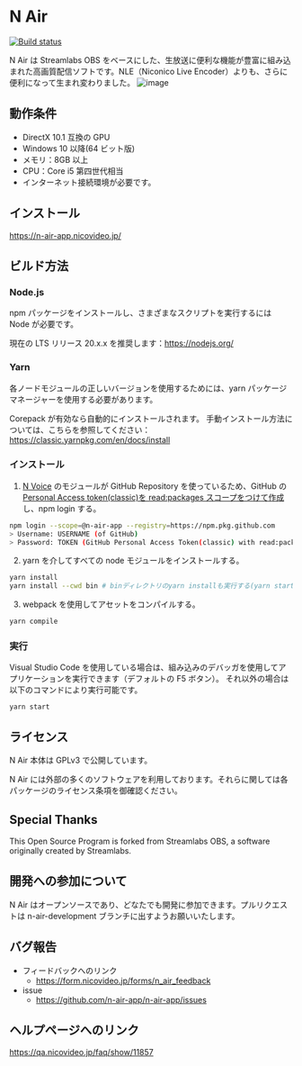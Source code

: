# N Air

[![Build status](https://github.com/n-air-app/n-air-app/actions/workflows/test.yml/badge.svg)](https://github.com/n-air-app/n-air-app/actions/workflows/test.yml)

N Air は Streamlabs OBS をベースにした、生放送に便利な機能が豊富に組み込まれた高画質配信ソフトです。NLE（Niconico Live Encoder）よりも、さらに便利になって生まれ変わりました。
![image](https://github.com/user-attachments/assets/5e53d0da-1751-4d37-8d39-4aac7588224e)

## 動作条件

- DirectX 10.1 互換の GPU
- Windows 10 以降(64 ビット版)
- メモリ：8GB 以上
- CPU：Core i5 第四世代相当
- インターネット接続環境が必要です。

## インストール

<https://n-air-app.nicovideo.jp/>

## ビルド方法

### Node.js

npm パッケージをインストールし、さまざまなスクリプトを実行するには Node が必要です。

現在の LTS リリース 20.x.x を推奨します：<https://nodejs.org/>

### Yarn

各ノードモジュールの正しいバージョンを使用するためには、yarn パッケージマネージャーを使用する必要があります。

Corepack が有効なら自動的にインストールされます。
手動インストール方法については、こちらを参照してください：<https://classic.yarnpkg.com/en/docs/install>

### インストール

1. [N Voice](https://github.com/n-air-app/n-voice-package) のモジュールが GitHub Repository を使っているため、GitHub の[Personal Access token(classic)を read:packages スコープをつけて作成](https://github.com/settings/tokens)し、npm login する。

```bash
npm login --scope=@n-air-app --registry=https://npm.pkg.github.com
> Username: USERNAME (of GitHub)
> Password: TOKEN (GitHub Personal Access Token(classic) with read:packages scope)
```

2. yarn を介してすべての node モジュールをインストールする。

```bash
yarn install
yarn install --cwd bin # binディレクトリのyarn installも実行する(yarn start に必要)
```

3. webpack を使用してアセットをコンパイルする。

```bash
yarn compile
```

### 実行

Visual Studio Code を使用している場合は、組み込みのデバッガを使用してアプリケーションを実行できます（デフォルトの F5 ボタン）。
それ以外の場合は以下のコマンドにより実行可能です。

```
yarn start
```

## ライセンス

N Air 本体は GPLv3 で公開しています。

N Air には外部の多くのソフトウェアを利用しております。それらに関しては各パッケージのライセンス条項を御確認ください。

## Special Thanks

This Open Source Program is forked from Streamlabs OBS, a software originally created by Streamlabs.

## 開発への参加について

N Air はオープンソースであり、どなたでも開発に参加できます。プルリクエストは n-air-development ブランチに出すようお願いいたします。

## バグ報告

- フィードバックへのリンク
  - <https://form.nicovideo.jp/forms/n_air_feedback>
- issue
  - <https://github.com/n-air-app/n-air-app/issues>

## ヘルプページへのリンク

<https://qa.nicovideo.jp/faq/show/11857>
